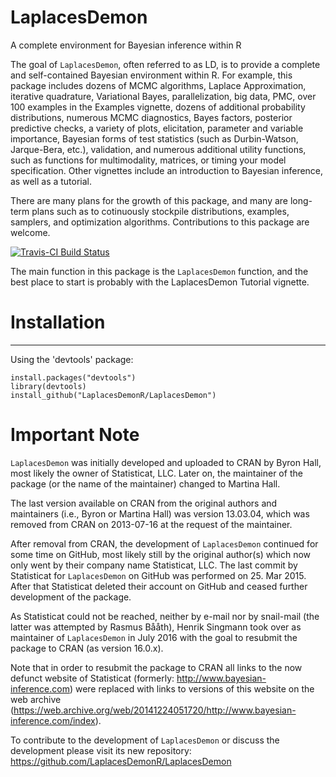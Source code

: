 LaplacesDemon
=============

A complete environment for Bayesian inference within R

The goal of `LaplacesDemon`, often referred to as LD, is to provide a complete and self-contained Bayesian environment within R. For example, this package includes dozens of MCMC algorithms, Laplace Approximation, iterative quadrature, Variational Bayes, parallelization, big data, PMC, over 100 examples in the Examples vignette, dozens of additional probability distributions, numerous MCMC diagnostics, Bayes factors, posterior predictive checks, a variety of plots, elicitation, parameter and variable importance, Bayesian forms of test statistics (such as Durbin-Watson, Jarque-Bera, etc.), validation, and numerous additional utility functions, such as functions for multimodality, matrices, or timing your model specification. Other vignettes include an introduction to Bayesian inference, as well as a tutorial.

There are many plans for the growth of this package, and many are long-term plans such as to cotinuously stockpile distributions, examples, samplers, and optimization algorithms. Contributions to this package are welcome.

[![Travis-CI Build Status](https://travis-ci.org/LaplacesDemonR/LaplacesDemon.svg?branch=master)](https://travis-ci.org/LaplacesDemonR/LaplacesDemon)

The main function in this package is the `LaplacesDemon` function, and the best place to start is probably with the LaplacesDemon Tutorial vignette.

# Installation #
---

Using the 'devtools' package:

    install.packages("devtools")
    library(devtools)
    install_github("LaplacesDemonR/LaplacesDemon")


Important Note
=============

`LaplacesDemon` was initially developed and uploaded to CRAN by Byron Hall, most likely the owner of Statisticat, LLC. Later on, the maintainer of the package (or the name of the maintainer) changed to Martina Hall. 

The last version available on CRAN from the original authors and maintainers (i.e., Byron or Martina Hall) was version 13.03.04, which was removed from CRAN on 2013-07-16 at the request of the maintainer. 

After removal from CRAN, the development of `LaplacesDemon` continued for some time on GitHub, most likely still by the original author(s) which now only went by their company name Statisticat, LLC. The last commit by Statisticat for `LaplacesDemon` on GitHub was performed on 25. Mar 2015. After that Statisticat deleted their account on GitHub and ceased further development of the package. 

As Statisticat could not be reached, neither by e-mail nor by snail-mail (the latter was attempted by Rasmus Bååth), Henrik Singmann took over as maintainer of `LaplacesDemon` in July 2016 with the goal to resubmit the package to CRAN (as version 16.0.x). 

Note that in order to resubmit the package to CRAN all links to the now defunct website of Statisticat (formerly: http://www.bayesian-inference.com) were replaced with links to versions of this website on the web archive (https://web.archive.org/web/20141224051720/http://www.bayesian-inference.com/index).

To contribute to the development of `LaplacesDemon` or discuss the development please visit its new repository: https://github.com/LaplacesDemonR/LaplacesDemon

